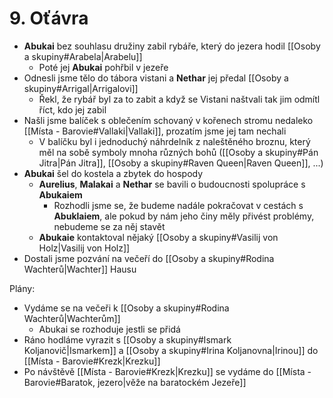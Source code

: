 # 9. Oťávra
- **Abukai** bez souhlasu družiny zabil rybáře, který do jezera hodil [[Osoby a skupiny#Arabela|Arabelu]]
	- Poté jej **Abukai** pohřbil v jezeře
- Odnesli jsme tělo do tábora vistani a **Nethar** jej předal [[Osoby a skupiny#Arrigal|Arrigalovi]]
	- Řekl, že rybář byl za to zabit a když se Vistani naštvali tak jim odmítl říct, kdo jej zabil
- Našli jsme balíček s oblečením schovaný v kořenech stromu nedaleko [[Místa - Barovie#Vallaki|Vallaki]], prozatím jsme jej tam nechali
	- V balíčku byl i jednoduchý náhrdelník z naleštěného broznu, který měl na sobě symboly mnoha různých bohů ([[Osoby a skupiny#Pán Jitra|Pán Jitra]], [[Osoby a skupiny#Raven Queen|Raven Queen]], ...)
- **Abukai** šel do kostela a zbytek do hospody
	- **Aurelius**, **Malakai** a **Nethar** se bavili o budoucnosti spolupráce s **Abukaiem**
		- Rozhodli jsme se, že budeme nadále pokračovat v cestách s **Abuklaiem**, ale pokud by nám jeho činy měly přivést problémy, nebudeme se za něj stavět
	- **Abukaie** kontaktoval nějaký [[Osoby a skupiny#Vasilij von Holz|Vasilij von Holz]]
- Dostali jsme pozvání na večeří do [[Osoby a skupiny#Rodina Wachterů|Wachter]] Hausu

Plány:
 - Vydáme se na večeři k [[Osoby a skupiny#Rodina Wachterů|Wachterům]]
	- Abukai se rozhoduje jestli se přidá
- Ráno hodláme vyrazit s [[Osoby a skupiny#Ismark Koljanovič|Ismarkem]] a [[Osoby a skupiny#Irina Koljanovna|Irinou]] do [[Místa - Barovie#Krezk|Krezku]]
- Po návštěvě [[Místa - Barovie#Krezk|Krezku]] se vydáme do [[Místa - Barovie#Baratok, jezero|věže na baratockém Jezeře]]